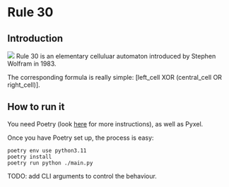# Rule 30
## Introduction
![](/home/alecu/Poze/Screenshot_20230118_015419.png)
Rule 30 is an elementary celluluar automaton introduced by Stephen Wolfram in 1983. 

The corresponding formula is really simple: [left_cell XOR (central_cell OR right_cell)].

## How to run it
You need Poetry (look [here](https://python-poetry.org) for more instructions), as well as Pyxel.

Once you have Poetry set up, the process is easy:
```shell
poetry env use python3.11
poetry install
poetry run python ./main.py
```

TODO: add CLI arguments to control the behaviour.